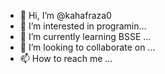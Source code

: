 - 👋 Hi, I’m @kahafraza0
- 👀 I’m interested in programin...
- 🌱 I’m currently learning BSSE ...
- 💞️ I’m looking to collaborate on ...
- 📫 How to reach me ...

<!---
kahafraza0/kahafraza0 is a ✨ special ✨ repository because its `README.md` (this file) appears on your GitHub profile.
You can click the Preview link to take a look at your changes.
--->
